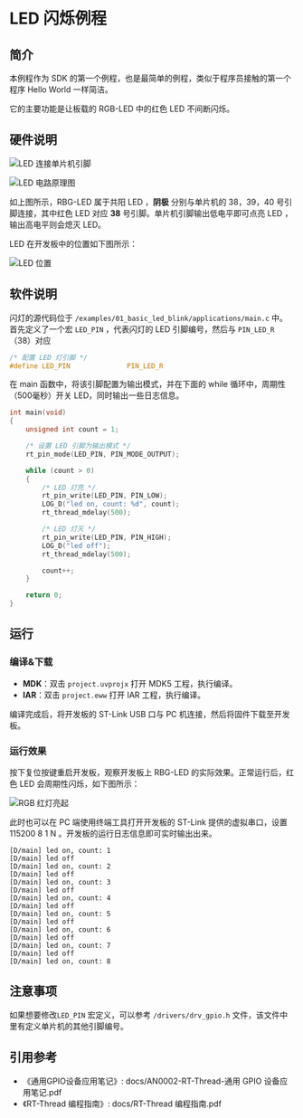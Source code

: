 # LED 闪烁例程

## 简介

本例程作为 SDK 的第一个例程，也是最简单的例程，类似于程序员接触的第一个程序 Hello World 一样简洁。

它的主要功能是让板载的 RGB-LED 中的红色 LED 不间断闪烁。

## 硬件说明

![LED 连接单片机引脚](../../docs/figures/01_basic_led_blink/led_pcb.png)

![LED 电路原理图](../../docs/figures/01_basic_led_blink/led_pcb_1.png)

如上图所示，RBG-LED 属于共阳 LED ，**阴极** 分别与单片机的 38，39，40 号引脚连接，其中红色 LED 对应 **38** 号引脚。单片机引脚输出低电平即可点亮 LED ，输出高电平则会熄灭 LED。

LED 在开发板中的位置如下图所示：

![LED 位置](../../docs/figures/01_basic_led_blink/obj.png)

## 软件说明

闪灯的源代码位于 `/examples/01_basic_led_blink/applications/main.c` 中。首先定义了一个宏 `LED_PIN` ，代表闪灯的 LED 引脚编号，然后与 `PIN_LED_R`（38）对应

```c
/* 配置 LED 灯引脚 */
#define LED_PIN              PIN_LED_R
```

在 main 函数中，将该引脚配置为输出模式，并在下面的 while 循环中，周期性（500毫秒）开关 LED，同时输出一些日志信息。

```c
int main(void)
{
    unsigned int count = 1;

    /* 设置 LED 引脚为输出模式 */
    rt_pin_mode(LED_PIN, PIN_MODE_OUTPUT);

    while (count > 0)
    {
        /* LED 灯亮 */
        rt_pin_write(LED_PIN, PIN_LOW);
        LOG_D("led on, count: %d", count);
        rt_thread_mdelay(500);

        /* LED 灯灭 */
        rt_pin_write(LED_PIN, PIN_HIGH);
        LOG_D("led off");
        rt_thread_mdelay(500);

        count++;
    }

    return 0;
}
```

## 运行

### 编译&下载

- **MDK**：双击 `project.uvprojx` 打开 MDK5 工程，执行编译。
- **IAR**：双击 `project.eww` 打开 IAR 工程，执行编译。

编译完成后，将开发板的 ST-Link USB 口与 PC 机连接，然后将固件下载至开发板。

### 运行效果

按下复位按键重启开发板，观察开发板上 RBG-LED 的实际效果。正常运行后，红色 LED 会周期性闪烁，如下图所示：

![RGB 红灯亮起](../../docs/figures/01_basic_led_blink/red.jpg)

此时也可以在 PC 端使用终端工具打开开发板的 ST-Link 提供的虚拟串口，设置 115200 8 1 N 。开发板的运行日志信息即可实时输出出来。

```shell
[D/main] led on, count: 1
[D/main] led off
[D/main] led on, count: 2
[D/main] led off
[D/main] led on, count: 3
[D/main] led off
[D/main] led on, count: 4
[D/main] led off
[D/main] led on, count: 5
[D/main] led off
[D/main] led on, count: 6
[D/main] led off
[D/main] led on, count: 7
[D/main] led off
[D/main] led on, count: 8
```

## 注意事项

如果想要修改`LED_PIN` 宏定义，可以参考 `/drivers/drv_gpio.h` 文件，该文件中里有定义单片机的其他引脚编号。

## 引用参考

- 《通用GPIO设备应用笔记》: docs/AN0002-RT-Thread-通用 GPIO 设备应用笔记.pdf
- 《RT-Thread 编程指南》: docs/RT-Thread 编程指南.pdf